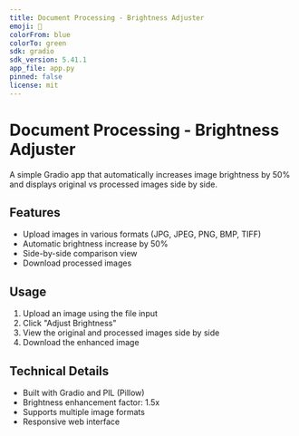 ```yaml
---
title: Document Processing - Brightness Adjuster
emoji: 🌟
colorFrom: blue
colorTo: green
sdk: gradio
sdk_version: 5.41.1
app_file: app.py
pinned: false
license: mit
---
```


# Document Processing - Brightness Adjuster

A simple Gradio app that automatically increases image brightness by 50% and displays original vs processed images side by side.

## Features
- Upload images in various formats (JPG, JPEG, PNG, BMP, TIFF)
- Automatic brightness increase by 50%
- Side-by-side comparison view
- Download processed images

## Usage
1. Upload an image using the file input
2. Click "Adjust Brightness" 
3. View the original and processed images side by side
4. Download the enhanced image

## Technical Details
- Built with Gradio and PIL (Pillow)
- Brightness enhancement factor: 1.5x
- Supports multiple image formats
- Responsive web interface